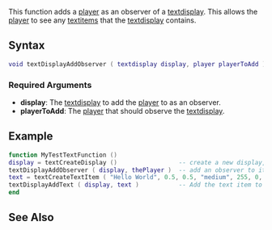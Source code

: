 This function adds a [player](/player.md "wikilink") as an observer of a [textdisplay](/textdisplay.md "wikilink"). This allows the [player](/player.md "wikilink") to see any [textitems](/textitem.md "wikilink") that the [textdisplay](/textdisplay.md "wikilink") contains.

Syntax
------

``` lua
void textDisplayAddObserver ( textdisplay display, player playerToAdd )
```

### Required Arguments

-   **display**: The [textdisplay](/textdisplay.md "wikilink") to add the [player](/player.md "wikilink") to as an observer.
-   **playerToAdd**: The [player](/player.md "wikilink") that should observe the [textdisplay](/textdisplay.md "wikilink").

Example
-------

``` lua
function MyTestTextFunction ()
display = textCreateDisplay ()                 -- create a new display, store the reference in a variable called display
textDisplayAddObserver ( display, thePlayer )  -- add an observer to it
text = textCreateTextItem ( "Hello World", 0.5, 0.5, "medium", 255, 0, 0, 255, 2, "left", "top", 255) --red text of 24pt at the center of your screen
textDisplayAddText ( display, text )           -- Add the text item to the text display
end
```

See Also
--------
